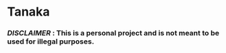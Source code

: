 # Tanaka
### *DISCLAIMER* : This is a personal project and is not meant to be used for illegal purposes.
